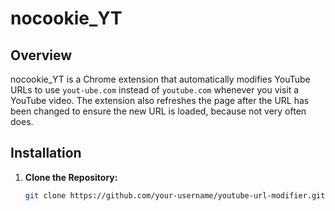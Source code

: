 # nocookie_YT

## Overview

nocookie_YT is a Chrome extension that automatically modifies YouTube URLs to use `yout-ube.com` instead of `youtube.com` whenever you visit a YouTube video. The extension also refreshes the page after the URL has been changed to ensure the new URL is loaded, because not very often does.

## Installation

1. **Clone the Repository:**

   ```bash
   git clone https://github.com/your-username/youtube-url-modifier.git
